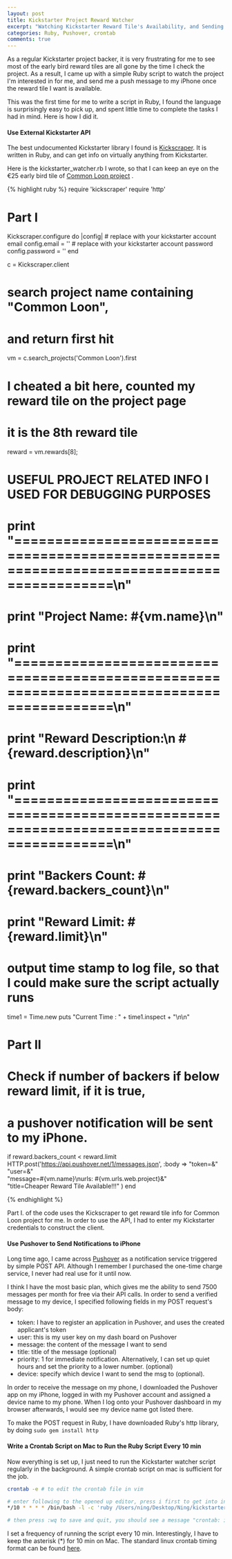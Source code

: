 ```yaml
---
layout: post
title: Kickstarter Project Reward Watcher
excerpt: "Watching Kickstarter Reward Tile's Availability, and Sending Push Notifications to iPhone"
categories: Ruby, Pushover, crontab
comments: true
---
```


As a regular Kickstarter project backer, it is very frustrating for me to see most of the early bird
reward tiles are all gone by the time I check the project. As a result, I came up with a simple Ruby
script to watch the project I'm interested in for me, and send me a push message to my iPhone once
the reward tile I want is available.

This was the first time for me to write a script in Ruby, I found the language is surprisingly easy to
pick up, and spent little time to complete the tasks I had in mind. Here is how I did it.

#### Use External Kickstarter API

The best undocumented Kickstarter library I found is [Kickscraper](https://github.com/markolson/kickscraper).
It is written in Ruby, and can get info on virtually anything from Kickstarter.

Here is the kickstarter_watcher.rb I wrote, so that I can keep an eye on the €25 early bird tile
of [Common Loon project](https://www.kickstarter.com/projects/573665728/common-loon-a-ruler-set-that-holds-a-world-of-crea)
.

{% highlight ruby %}
require 'kickscraper'
require 'http'

# Part I
Kickscraper.configure do |config|
    # replace with your kickstarter account email
    config.email = '<kickstarter email>'
    # replace with your kickstarter account password
    config.password = '<kickstarter password>'
end

c = Kickscraper.client
# search project name containing "Common Loon",
# and return first hit
vm = c.search_projects('Common Loon').first
# I cheated a bit here, counted my reward tile on the project page
# it is the 8th reward tile
reward = vm.rewards[8];

# USEFUL PROJECT RELATED INFO I USED FOR DEBUGGING PURPOSES
# print "==========================================================================================\n"
# print "Project Name: #{vm.name}\n"
# print "==========================================================================================\n"
# print "Reward Description:\n #{reward.description}\n"
# print "==========================================================================================\n"
# print "Backers Count: #{reward.backers_count}\n"
# print "Reward Limit: #{reward.limit}\n"

# output time stamp to log file, so that I could make sure the script actually runs
time1 = Time.new
puts "Current Time : " + time1.inspect + "\n\n"

# Part II
# Check if number of backers if below reward limit, if it is true,
# a pushover notification will be sent to my iPhone.  
if reward.backers_count < reward.limit
    HTTP.post('https://api.pushover.net/1/messages.json', :body =>
                "token=<pushover app token>&"\
                "user=<user id>&"\
                "message=#{vm.name}\nurls: #{vm.urls.web.project}&"\
                "title=Cheaper Reward Tile Available!!!"
                )
end

{% endhighlight %}

Part I. of the code uses the Kickscraper to get reward tile info for Common Loon project for me. In order to use the API,
I had to enter my Kickstarter credentials to construct the client.

#### Use Pushover to Send Notifications to iPhone
Long time ago, I came across [Pushover](https://pushover.net) as a notification service triggered by simple POST API.
Although I remember I purchased the one-time charge service, I never had real use for it until now.

I think I have the most basic plan, which gives me the ability to send 7500 messages per month for
free via their API calls. In order to send a verified message to my device, I specified following fields
in my POST request's body:

- token: I have to register an application in Pushover, and uses the created applicant's token
- user: this is my user key on my dash board on Pushover
- message: the content of the message I want to send
- title: title of the message (optional)
- priority: 1 for immediate notification. Alternatively, I can set up quiet hours and set the priority to a lower number. (optional)
- device: specify which device I want to send the msg to (optional).

In order to receive the message on my phone, I downloaded the Pushover app on my iPhone, logged in with my
Pushover account and assigned a device name to my phone. When I log onto your Pushover dashboard in my browser afterwards,
I would see my device name got listed there.

To make the POST request in Ruby, I have downloaded Ruby's http library, by doing ``` sudo gem install http ```

#### Write a Crontab Script on Mac to Run the Ruby Script Every 10 min
Now everything is set up, I just need to run the Kickstarter watcher script regularly in the background. A simple crontab script
on mac is sufficient for the job.

```bash
crontab -e # to edit the crontab file in vim

# enter following to the opened up editor, press i first to get into insert mode
*/10 * * * * /bin/bash -l -c 'ruby /Users/ning/Desktop/Ning/kickstarter/kickstarter_watcher.rb >> /Users/ning/Desktop/Ning/kickstarter/run.log'

# then press :wq to save and quit, you should see a message "crontab: installing new crontab"
```

I set a frequency of running the script every 10 min. Interestingly, I have to keep the asterisk (\*) for 10 min on Mac.
The standard linux crontab timing format can be found [here](http://www.unixgeeks.org/security/newbie/unix/cron-1.html).
